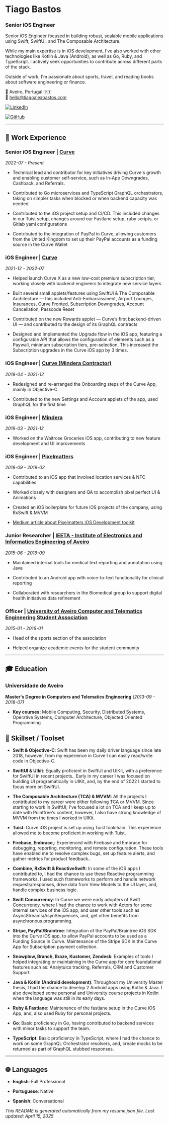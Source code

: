 # Tiago Bastos  
### Senior iOS Engineer  

Senior iOS Engineer focused in building robust, scalable mobile applications using Swift, SwiftUI, and The Composable Architecture.

While my main expertise is in iOS development, I've also worked with other technologies like Kotlin & Java (Android), as well as Go, Ruby, and TypeScript. I actively seek opportunities to contribute across different parts of the stack.

Outside of work, I'm passionate about sports, travel, and reading books about software engineering or finance.

📍 Aveiro, Portugal 🇵🇹  
📧 hello@tiagoalexbastos.com  


[![LinkedIn](https://img.shields.io/badge/LinkedIn-tiagoalexbastos-blue)](https://www.linkedin.com/in/tiagoalexbastos)

[![GitHub](https://img.shields.io/badge/GitHub-tiagoalexbastos-blue)](https://github.com/tiagoalexbastos)


---

## 💼 Work Experience


### Senior iOS Engineer | [Curve](https://www.curve.com)
*2022-07 - Present*


- Technical lead and contributor for key initiatives driving Curve's growth and enabling customer self-service, such as In-App Downgrades, Cashback, and Referrals.

- Contributed to Go microservices and TypeScript GraphQL orchestrators, taking on simpler tasks when blocked or when backend capacity was needed

- Contributed to the iOS project setup and CI/CD. This included changes in our Tuist setup,  changes around our Fastlane setup, ruby scripts, or Gitlab yaml configurations

- Contributed to the integration of PayPal in Curve, allowing customers from the United Kingdom to set up their PayPal accounts as a funding source in the Curve Wallet



### iOS Engineer | [Curve](https://www.curve.com)
*2021-12 - 2022-07*


- Helped launch Curve X as a new low-cost premium subscription tier, working closely with backend engineers to integrate new service layers

- Built several small applets/features using SwiftUI & The Composable Architecture — this included Anti-Embarrassment, Airport Lounges, Insurances, Curve Fronted, Subscription Downgrades, Account Cancellation, Passcode Reset

- Contributed on the new Rewards applet — Curve’s first backend-driven UI — and contributed to the design of its GraphQL contracts

- Designed and implemented the Upgrade flow in the iOS app, featuring a configurable API that allows the configuration of elements such as a Paywall, minimum subscription tiers, pre-selection. This increased the Subscription upgrades in the Curve iOS app by 3 times.



### iOS Engineer | [Curve (Mindera Contractor)](https://www.curve.com)
*2019-04 - 2021-12*


- Redesigned and re-arranged the Onboarding steps of the Curve App, mainly in Objective-C

- Contributed to the new Settings and Account applets of the app, used GraphQL for the first time



### iOS Engineer | [Mindera](https://mindera.com)
*2019-03 - 2021-12*


- Worked on the Waitrose Groceries iOS app, contributing to new feature development and UI improvements



### iOS Engineer | [Pixelmatters](https://pixelmatters.com)
*2018-09 - 2019-02*


- Contributed to an iOS app that involved location services & NFC capabilities

- Worked closely with designers and QA to accomplish pixel perfect UI & Animations

- Created an iOS boilerplate for future iOS projects of the company, using RxSwift & MVVM

- [Medium article about Pixelmatters iOS Development toolkit](https://www.pixelmatters.com/blog/pixelmatters-ios-development-toolkit)



### Junior Researcher | [IEETA - Institute of Electronics and Informatics Engineering of Aveiro](https://www.ieeta.pt)
*2015-06 - 2016-09*


- Maintained internal tools for medical text reporting and annotation using Java

- Contributed to an Android app with voice-to-text functionality for clinical reporting

- Collaborated with researchers in the Biomedical group to support digital health initiatives data refinement



### Officer | [University of Aveiro Computer and Telematics Engineering Student Association](https://www.facebook.com/neect/about/)
*2015-01 - 2016-01*


- Head of the sports section of the association

- Helped organize academic events for the student community




---

## 🎓 Education


### Universidade de Aveiro
**Master's Degree in Computers and Telematics Engineering** *(2013-09 - 2018-07)*


- **Key courses:** Mobile Computing, Security, Distributed Systems, Operative Systems, Computer Architecture, Objected Oriented Programming



## 🔨 Skillset / Toolset


- **Swift & Objective-C**: Swift has been my daily driver language since late 2018, however, from my experience in Curve I can easily read/write code in Objective-C.

- **SwiftUI & UIkit**: Equally proficient in SwiftUI and UIKit, with a preference for SwiftUI in recent projects.. Early in my career I was focused on building UI programatically in UIKit, and, by the end of 2022 I started to focus more on SwiftUI.

- **The Composable Architecture (TCA) & MVVM**: All the projects I contributed to my career were either following TCA or MVVM. Since starting to work in SwiftUI, I've focused a lot on TCA and I keep up to date with Pointfree's content, however, I also have strong knowledge of MVVM from the times I worked in UIKit.

- **Tuist**: Curve iOS project is set up using Tuist toolchain. This experience allowed me to become proficient in working with Tuist.

- **Firebase, Embrace,**: Experienced with Firebase and Embrace for debugging, reporting, monitoring, and remote configuration. These tools have enabled me to resolve complex bugs, set up feature alerts, and gather metrics for product feedback..

- **Combine, RxSwift & ReactiveSwift**: In some of the iOS apps I contributed to, I had the chance to use these Reactive programming frameworks. I used such frameworks to perform and handle network requests/responses, drive data from View Models to the UI layer, and, handle complex business logic.

- **Swift Concurrency**: In Curve we were early adopters of Swift Concurrency, where I had the chance to work with Actors for some internal services of the iOS app, and user other tools such as AsyncStreams/AsynSequences, and, get other benefits from asynchronous programming.

- **Stripe, PayPal/Braintree**: Integration of the PayPal/Braintree iOS SDK into the Curve iOS app, to allow PayPal accounts to be used as a Funding Source in Curve. Maintenance of the Stripe SDK in the Curve App for Subscription payment collection.

- **Snowplow, Branch, Braze, Kustomer, Zendesk**: Examples of tools I helped integrating or maintaining in the Curve app for core foundational features such as: Analytuics tracking, Referrals, CRM and Customer Support.

- **Java & Kotlin (Android development)**: Throughout my University Master thesis, I had the chance to develop 2 Android apps using Kotlin & Java. I also developed some personal and University course projects in Kotlin when the language was still in its early days.

- **Ruby & Fastlane**: Maintenance of the fastlane setup in the Curve iOS App, and, also used Ruby for personal projects.

- **Go**: Basic proficiency in Go, having contributed to backend services with minor tasks to support the team.

- **TypeScript**: Basic proficiency in TypeScript, where I had the chance to work on some GraphQL Orchestrator resolvers, and, create mocks to be returned as part of GraphQL stubbed responses.


---

## 🌐 Languages


- **English**: Full Professional

- **Portuguese**: Native

- **Spanish**: Conversational


*This README is generated automatically from my resume.json file. Last updated: April 15, 2025*